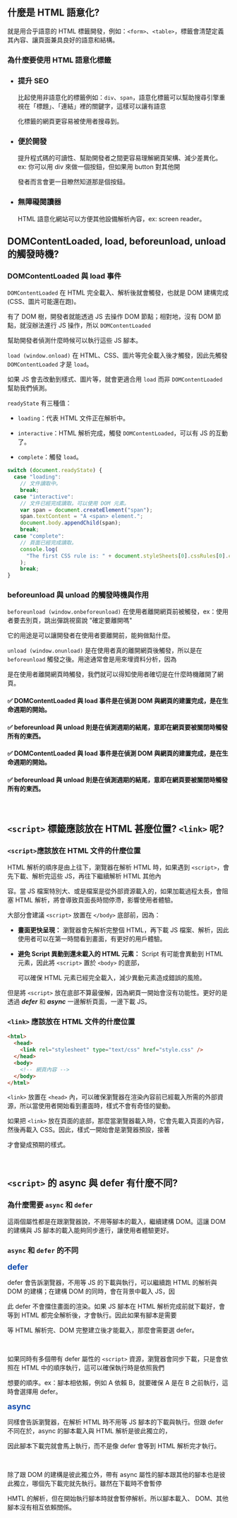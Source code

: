 ## 什麼是 HTML 語意化?

就是用合乎語意的 HTML 標籤開發，例如：`<form>`、`<table>`，標籤會清楚定義其內容、讓頁面兼具良好的語意和結構。

### 為什麼要使用 HTML 語意化標籤

- ### 提升 SEO

  比起使用非語意化的標籤例如：`div`、`span`，語意化標籤可以幫助搜尋引擎重視在「標題」、「連結」裡的關鍵字，這樣可以讓有語意

  化標籤的網頁更容易被使用者搜尋到。

- ### 便於開發

  提升程式碼的可讀性、幫助開發者之間更容易理解網頁架構、減少差異化。ex: 你可以用 div 來做一個按鈕，但如果用 button 對其他開

  發者而言會更一目瞭然知道那是個按鈕。

- ### 無障礙閱讀器

  HTML 語意化網站可以方便其他設備解析內容，ex: screen reader。

## DOMContentLoaded, load, beforeunload, unload 的觸發時機?

### DOMContentLoaded 與 load 事件

`DOMContentLoaded` 在 HTML 完全載入、解析後就會觸發，也就是 DOM 建構完成 (CSS、圖片可能還在跑)。

有了 DOM 樹，開發者就能透過 JS 去操作 DOM 節點；相對地，沒有 DOM 節點，就沒辦法進行 JS 操作，所以 `DOMContentLoaded`

幫助開發者偵測什麼時候可以執行這些 JS 腳本。

`load (window.onload)` 在 HTML、CSS、圖片等完全載入後才觸發，因此先觸發 `DOMContentLoaded` 才是 `load`。

如果 JS 會去改動到樣式、圖片等，就會更適合用 `load` 而非 `DOMContentLoaded` 幫助我們偵測。

`readyState` 有三種值：

- `loading`：代表 HTML 文件正在解析中。

- `interactive`：HTML 解析完成，觸發 `DOMContentLoaded`，可以有 JS 的互動了。

- `complete`：觸發 `load`。

```js
switch (document.readyState) {
  case "loading":
    // 文件讀取中。
    break;
  case "interactive":
    // 文件已經完成讀取。可以使用 DOM 元素。
    var span = document.createElement("span");
    span.textContent = "A <span> element.";
    document.body.appendChild(span);
    break;
  case "complete":
    // 頁面已經完成讀取。
    console.log(
      "The first CSS rule is: " + document.styleSheets[0].cssRules[0].cssText
    );
    break;
}
```

### beforeunload 與 unload 的觸發時機與作用

`beforeunload (window.onbeforeunload)` 在使用者離開網頁前被觸發，ex：使用者要去別頁，跳出彈跳視窗說 "確定要離開嗎"

它的用途是可以讓開發者在使用者要離開前，能夠做點什麼。

`unload (window.onunload)` 是在使用者真的離開網頁後觸發，所以是在 `beforeunload` 觸發之後。用途通常會是用來埋資料分析，因為

是在使用者離開網頁時觸發，我們就可以得知使用者確切是在什麼時機離開了網頁。

#### ✅ DOMContentLoaded 與 load 事件是在偵測 DOM 與網頁的建置完成，是在生命週期的開始。

#### ✅ beforeunload 與 unload 則是在偵測週期的結尾，意即在網頁要被關閉時觸發所有的東西。

#### ✅ DOMContentLoaded 與 load 事件是在偵測 DOM 與網頁的建置完成，是在生命週期的開始。

#### ✅ beforeunload 與 unload 則是在偵測週期的結尾，意即在網頁要被關閉時觸發所有的東西。

<br>

## `<script>` 標籤應該放在 HTML 甚麼位置? `<link>` 呢?

### `<script>`應該放在 HTML 文件的什麼位置

HTML 解析的順序是由上往下，瀏覽器在解析 HTML 時，如果遇到 `<script>`，會先下載、解析完這些 JS，再往下繼續解析 HTML 其他內

容。當 JS 檔案特別大、或是檔案是從外部資源載入的，如果加載過程太長，會阻塞 HTML 解析，將會導致頁面長時間停滯，影響使用者體驗。

大部分會建議 `<script>` 放置在 `</body>` 底部前，因為：

- **畫面更快呈現：** 瀏覽器會先解析完整個 HTML，再下載 JS 檔案、解析，因此使用者可以在第一時間看到畫面，有更好的用戶體驗。

- **避免 Script 異動到還未載入的 HTML 元素：** Script 有可能會異動到 HTML 元素，因此將 `<script>` 置於 `<body>` 的底部，

  可以確保 HTML 元素已經完全載入，減少異動元素造成錯誤的風險。

但是將 `<script>` 放在底部不算最優解，因為網頁一開始會沒有功能性。更好的是透過 **_defer_** 和 **_async_** 一邊解析頁面，一邊下載 JS。

### `<link>` 應該放在 HTML 文件的什麼位置

```HTML
<html>
  <head>
    <link rel="stylesheet" type="text/css" href="style.css" />
  </head>
  <body>
    <!-- 網頁內容 -->
  </body>
</html>
```

`<link>` 放置在 `<head>` 內，可以確保瀏覽器在渲染內容前已經載入所需的外部資源，所以當使用者開始看到畫面時，樣式不會有奇怪的變動。

如果把 `<link>` 放在頁面的底部，那麼當瀏覽器載入時，它會先載入頁面的內容，然後再載入 CSS。因此，樣式一開始會是瀏覽器預設，接著

才會變成預期的樣式。

<br>

## `<script>` 的 async 與 defer 有什麼不同?

### 為什麼需要 `async` 和 `defer`

這兩個屬性都是在跟瀏覽器說，不用等腳本的載入，繼續建構 DOM。這讓 DOM 的建構與 JS 腳本的載入能夠同步進行，讓使用者體驗更好。

### `async` 和 `defer` 的不同

**<span style="font-size:18px; color:#0e4bad;">defer</span>**

defer 會告訴瀏覽器，不用等 JS 的下載與執行，可以繼續跑 HTML 的解析與 DOM 的建構；在建構 DOM 的同時，會在背景中載入 JS，因

此 defer 不會擋住畫面的渲染。如果 JS 腳本在 HTML 解析完成前就下載好，會等到 HTML 都完全解析後，才會執行。因此如果有腳本是需要

等 HTML 解析完、DOM 完整建立後才能載入，那麼會需要選 defer。

<br>

如果同時有多個帶有 defer 屬性的 `<script>` 資源，瀏覽器會同步下載，只是會依照在 HTML 中的順序執行，這可以確保執行時是依照我們

想要的順序。ex：腳本相依賴，例如 A 依賴 B，就要確保 A 是在 B 之前執行，這時會選擇用 defer。

**<span style="font-size:18px; color:#0e4bad;">async</span>**

同樣會告訴瀏覽器，在解析 HTML 時不用等 JS 腳本的下載與執行。但跟 defer 不同在於，async 的腳本載入與 HTML 解析是彼此獨立的，

因此腳本下載完就會馬上執行，而不是像 defer 會等到 HTML 解析完才執行。

<br>

除了跟 DOM 的建構是彼此獨立外，帶有 async 屬性的腳本跟其他的腳本也是彼此獨立，哪個先下載完就先執行。雖然在下載時不會暫停

HMTL 的解析，但在開始執行腳本時就會暫停解析。所以腳本載入、 DOM、其他腳本沒有相互依賴關係。
